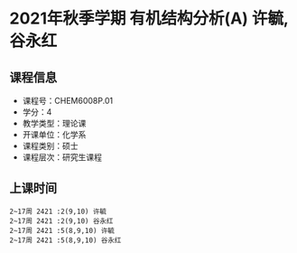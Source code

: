 # 2021年秋季学期 有机结构分析(A) 许毓, 谷永红






## 课程信息

- 课程号：CHEM6008P.01
- 学分：4
- 教学类型：理论课
- 开课单位：化学系
- 课程类别：硕士
- 课程层次：研究生课程

## 上课时间

```
2~17周 2421 :2(9,10) 许毓
2~17周 2421 :2(9,10) 谷永红
2~17周 2421 :5(8,9,10) 许毓
2~17周 2421 :5(8,9,10) 谷永红
```

